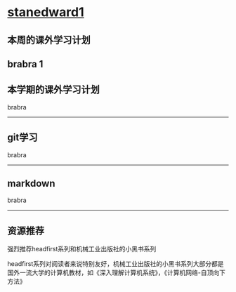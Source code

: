 # **[stanedward1](http://www.jiangnanshaojiu.com/myself/index.html)**

## 本周的课外学习计划

brabra
1
------

## 本学期的课外学习计划

brabra

------

## git学习

brabra

------

## markdown

brabra

------

## 资源推荐

强烈推荐headfirst系列和机械工业出版社的小黑书系列

headfirst系列对阅读者来说特别友好，机械工业出版社的小黑书系列大部分都是国外一流大学的计算机教材，如《深入理解计算机系统》，《计算机网络-自顶向下方法》

